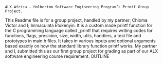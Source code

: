 	ALX Africa – Holberton Software Engineering Program’s Printf Group Project.
This Readme file is for a group project, handled by my partner; Chioma Victor and I; Immaculata Etukenyin. It is a custom made printf function for the C programming language called _printf that requires writing codes for functions, flags, presicion, size, width, utils, handlers, a test file and prototypes in main.h files. It takes in various inputs and optional arguments based exactly on how the standard library function printf works. My partner and I, submitted this as our first group project for grading as part of our ALX software engineering course requirement.
OUTLINE

